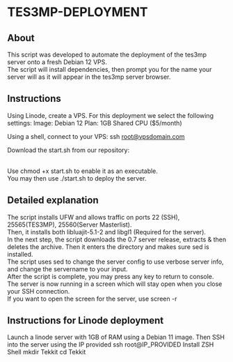 # TES3MP-DEPLOYMENT
## About
This script was developed to automate the deployment of the tes3mp server onto a fresh Debian 12 VPS.<br>
The script will install dependencies, then prompt you for the name your server will as it will appear in the tes3mp server browser.<br>

## Instructions
Using Linode, create a VPS. For this deployment we select the following settings:
Image: Debian 12
Plan: 1GB Shared CPU ($5/month)

Using a shell, connect to your VPS:
ssh root@vpsdomain.com
<br>

Download the start.sh from our repository:

<br>
Use chmod +x start.sh to enable it as an executable.<br>
You may then use ./start.sh to deploy the server.<br>

## Detailed explanation
The script installs UFW and allows traffic on ports 22 (SSH), 25565(TES3MP), 25560(Server Masterlist).<br>
Then, it installs both libluajit-5.1-2 and libgl1 (Required for the server).<br>
In the next step, the script downloads the 0.7 server release, extracts & then deletes the archive. Then it enters the directory and makes sure sed is installed.<br>
The script uses sed to change the server config to use verbose server info, and change the servername to your input.<br>
After the script is complete, you may press any key to return to console. The server is now running in a screen which will stay open when you close your SSH connection. <br>
If you want to open the screen for the server, use screen -r<br>
 
## Instructions for Linode deployment
Launch a linode server with 1GB of RAM using a Debian 11 image.
Then SSH into the server using the IP provided
ssh root@IP_PROVIDED 
Install ZSH Shell
mkdir Tekkit
cd Tekkit

